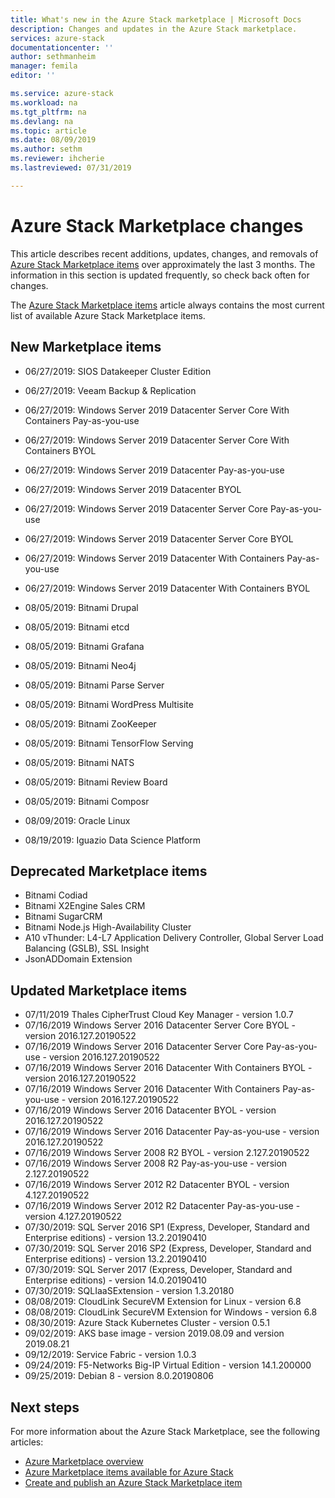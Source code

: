 ```yaml
---
title: What's new in the Azure Stack marketplace | Microsoft Docs
description: Changes and updates in the Azure Stack marketplace.
services: azure-stack
documentationcenter: ''
author: sethmanheim
manager: femila
editor: ''

ms.service: azure-stack
ms.workload: na
ms.tgt_pltfrm: na
ms.devlang: na
ms.topic: article
ms.date: 08/09/2019
ms.author: sethm
ms.reviewer: ihcherie
ms.lastreviewed: 07/31/2019

---
```


# Azure Stack Marketplace changes

This article describes recent additions, updates, changes, and removals of [Azure Stack Marketplace items](azure-stack-marketplace-azure-items.md) over approximately the last 3 months. The information in this section is updated frequently, so check back often for changes.

The [Azure Stack Marketplace items](azure-stack-marketplace-azure-items.md) article always contains the most current list of available Azure Stack Marketplace items.

## New Marketplace items

- 06/27/2019:	SIOS Datakeeper Cluster Edition

- 06/27/2019:	Veeam Backup & Replication

- 06/27/2019: Windows Server 2019 Datacenter Server Core With Containers Pay-as-you-use

- 06/27/2019: Windows Server 2019 Datacenter Server Core With Containers BYOL

- 06/27/2019:	Windows Server 2019 Datacenter Pay-as-you-use

- 06/27/2019:	Windows Server 2019 Datacenter BYOL

- 06/27/2019: Windows Server 2019 Datacenter Server Core Pay-as-you-use

- 06/27/2019: Windows Server 2019 Datacenter Server Core BYOL

- 06/27/2019:	Windows Server 2019 Datacenter With Containers Pay-as-you-use

- 06/27/2019:	Windows Server 2019 Datacenter With Containers BYOL

- 08/05/2019: Bitnami Drupal

- 08/05/2019: Bitnami etcd

- 08/05/2019: Bitnami Grafana

- 08/05/2019: Bitnami Neo4j

- 08/05/2019: Bitnami Parse Server

- 08/05/2019: Bitnami WordPress Multisite

- 08/05/2019: Bitnami ZooKeeper

- 08/05/2019: Bitnami TensorFlow Serving

- 08/05/2019: Bitnami NATS

- 08/05/2019: Bitnami Review Board

- 08/05/2019: Bitnami Composr

- 08/09/2019: Oracle Linux

- 08/19/2019: Iguazio Data Science Platform


## Deprecated Marketplace items

- Bitnami Codiad
- Bitnami X2Engine Sales CRM
- Bitnami SugarCRM
- Bitnami Node.js High-Availability Cluster
- A10 vThunder: L4-L7 Application Delivery Controller, Global Server Load Balancing (GSLB), SSL Insight
- JsonADDomain Extension

## Updated Marketplace items

- 07/11/2019	Thales CipherTrust Cloud Key Manager - version 1.0.7
- 07/16/2019	Windows Server 2016 Datacenter Server Core BYOL - version 2016.127.20190522
- 07/16/2019	Windows Server 2016 Datacenter Server Core Pay-as-you-use - version 2016.127.20190522
- 07/16/2019	Windows Server 2016 Datacenter With Containers BYOL - version 2016.127.20190522
- 07/16/2019	Windows Server 2016 Datacenter With Containers Pay-as-you-use - version 2016.127.20190522
- 07/16/2019	Windows Server 2016 Datacenter BYOL - version 2016.127.20190522
- 07/16/2019	Windows Server 2016 Datacenter Pay-as-you-use - version 2016.127.20190522
- 07/16/2019	Windows Server 2008 R2 BYOL - version 2.127.20190522
- 07/16/2019	Windows Server 2008 R2 Pay-as-you-use - version 2.127.20190522
- 07/16/2019	Windows Server 2012 R2 Datacenter BYOL - version 4.127.20190522
- 07/16/2019	Windows Server 2012 R2 Datacenter Pay-as-you-use - version 4.127.20190522
- 07/30/2019: SQL Server 2016 SP1 (Express, Developer, Standard and Enterprise editions) - version 13.2.20190410
- 07/30/2019: SQL Server 2016 SP2 (Express, Developer, Standard and Enterprise editions) - version 13.2.20190410
- 07/30/2019: SQL Server 2017 (Express, Developer, Standard and Enterprise editions) - version 14.0.20190410
- 07/30/2019: SQLIaaSExtension - version 1.3.20180
- 08/08/2019: CloudLink SecureVM Extension for Linux - version 6.8
- 08/08/2019: CloudLink SecureVM Extension for Windows - version 6.8
- 08/30/2019: Azure Stack Kubernetes Cluster - version 0.5.1
- 09/02/2019: AKS base image - version 2019.08.09 and version 2019.08.21
- 09/12/2019: Service Fabric - version 1.0.3
- 09/24/2019: F5-Networks Big-IP Virtual Edition - version 14.1.200000
- 09/25/2019: Debian 8 - version 8.0.20190806


## Next steps

For more information about the Azure Stack Marketplace, see the following articles:

- [Azure Marketplace overview](azure-stack-marketplace.md)
- [Azure Marketplace items available for Azure Stack](azure-stack-marketplace-azure-items.md)
- [Create and publish an Azure Stack Marketplace item](azure-stack-create-and-publish-marketplace-item.md)
